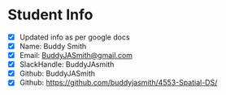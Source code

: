 # **Student Info**
- [x] Updated info as per google docs
- [x] Name: Buddy Smith
- [x] Email: BuddyJASmith@gmail.com
- [x] SlackHandle: BuddyJAsmith
- [x] Github: BuddyJASmith
- [x] Github: https://github.com/buddyjasmith/4553-Spatial-DS/
